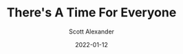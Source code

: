 ---
layout: podcast
title: "There's A Time For Everyone"
author: Scott Alexander
description: https://astralcodexten.substack.com/p/theres-a-time-for-everyone
date: 2022-01-12
length: 3293775
duration: 823
guid: theres-a-time-for-everyone
---